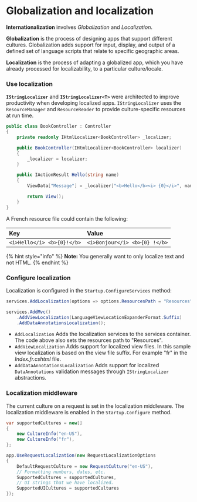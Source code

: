 # Globalization and localization

**Internationalization** involves _Globalization_ and _Localization_.

**Globalization** is the process of designing apps that support different cultures. Globalization adds support for input, display, and output of a defined set of language scripts that relate to specific geographic areas.

**Localization** is the process of adapting a globalized app, which you have already processed for localizability, to a particular culture/locale.

### Use localization

**`IStringLocalizer`** and **`IStringLocalizer<T>`** were architected to improve productivity when developing localized apps. `IStringLocalizer` uses the `ResourceManager` and `ResourceReader` to provide culture-specific resources at run time. 

```csharp
public class BookController : Controller
{
    private readonly IHtmlLocalizer<BookController> _localizer;

    public BookController(IHtmlLocalizer<BookController> localizer)
    {
        _localizer = localizer;
    }

    public IActionResult Hello(string name)
    {
        ViewData["Message"] = _localizer["<b>Hello</b><i> {0}</i>", name];

        return View();
    }
}
```

A French resource file could contain the following:

| Key | Value |
| :--- | :--- |
| `<i>Hello</i> <b>{0}!</b>` | `<i>Bonjour</i> <b>{0} !</b>` |

{% hint style="info" %}
**Note:** You generally want to only localize text and not HTML.
{% endhint %}

### Configure localization

Localization is configured in the `Startup.ConfigureServices` method:

```csharp
services.AddLocalization(options => options.ResourcesPath = "Resources");

services.AddMvc()
    .AddViewLocalization(LanguageViewLocationExpanderFormat.Suffix)
    .AddDataAnnotationsLocalization();
```

* `AddLocalization` Adds the localization services to the services container. The code above also sets the resources path to "Resources".
* `AddViewLocalization` Adds support for localized view files. In this sample view localization is based on the view file suffix. For example "fr" in the _Index.fr.cshtml_ file.
* `AddDataAnnotationsLocalization` Adds support for localized `DataAnnotations` validation messages through `IStringLocalizer` abstractions.

### Localization middleware

The current culture on a request is set in the localization middleware. The localization middleware is enabled in the `Startup.Configure` method.

```csharp
var supportedCultures = new[]
{
    new CultureInfo("en-US"),
    new CultureInfo("fr"),
};

app.UseRequestLocalization(new RequestLocalizationOptions
{
    DefaultRequestCulture = new RequestCulture("en-US"),
    // Formatting numbers, dates, etc.
    SupportedCultures = supportedCultures,
    // UI strings that we have localized.
    SupportedUICultures = supportedCultures
});
```

